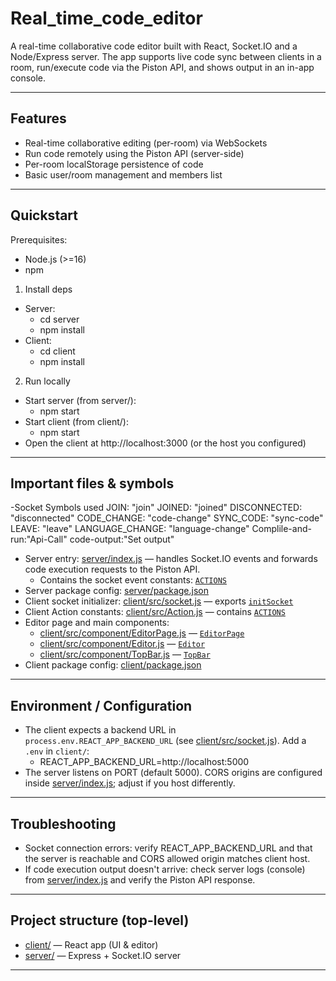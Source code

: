 # Real_time_code_editor

A real-time collaborative code editor built with React, Socket.IO and a Node/Express server. The app supports live code sync between clients in a room, run/execute code via the Piston API, and shows output in an in-app console.

---

## Features
- Real-time collaborative editing (per-room) via WebSockets
- Run code remotely using the Piston API (server-side)
- Per-room localStorage persistence of code
- Basic user/room management and members list

---

## Quickstart

Prerequisites:
- Node.js (>=16)
- npm

1. Install deps
- Server:
  - cd server
  - npm install
- Client:
  - cd client
  - npm install

2. Run locally
- Start server (from server/):
  - npm start
- Start client (from client/):
  - npm start
- Open the client at http://localhost:3000 (or the host you configured)

---

## Important files & symbols
-Socket Symbols used
  JOIN: "join"
  JOINED: "joined"
  DISCONNECTED: "disconnected"
  CODE_CHANGE: "code-change"
  SYNC_CODE: "sync-code"
  LEAVE: "leave"
  LANGUAGE_CHANGE: "language-change"
  Complile-and-run:"Api-Call"
  code-output:"Set output"




- Server entry: [server/index.js](server/index.js) — handles Socket.IO events and forwards code execution requests to the Piston API.
  - Contains the socket event constants: [`ACTIONS`](server/index.js)
- Server package config: [server/package.json](server/package.json)
- Client socket initializer: [client/src/socket.js](client/src/socket.js) — exports [`initSocket`](client/src/socket.js)
- Client Action constants: [client/src/Action.js](client/src/Action.js) — contains [`ACTIONS`](client/src/Action.js)
- Editor page and main components:
  - [client/src/component/EditorPage.js](client/src/component/EditorPage.js) — [`EditorPage`](client/src/component/EditorPage.js)
  - [client/src/component/Editor.js](client/src/component/Editor.js) — [`Editor`](client/src/component/Editor.js)
  - [client/src/component/TopBar.js](client/src/component/TopBar.js) — [`TopBar`](client/src/component/TopBar.js)
- Client package config: [client/package.json](client/package.json)

---

## Environment / Configuration

- The client expects a backend URL in `process.env.REACT_APP_BACKEND_URL` (see [client/src/socket.js](client/src/socket.js)). Add a `.env` in `client/`:
  - REACT_APP_BACKEND_URL=http://localhost:5000
- The server listens on PORT (default 5000). CORS origins are configured inside [server/index.js](server/index.js); adjust if you host differently.

---


## Troubleshooting

- Socket connection errors: verify REACT_APP_BACKEND_URL and that the server is reachable and CORS allowed origin matches client host.
- If code execution output doesn't arrive: check server logs (console) from [server/index.js](server/index.js) and verify the Piston API response.

---

## Project structure (top-level)
- [client/](client/) — React app (UI & editor)
- [server/](server/) — Express + Socket.IO server

---


